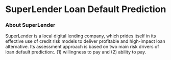 # SuperLender Loan Default Prediction

### About SuperLender
SuperLender is a local digital lending company, which prides itself in its effective use of credit risk models to deliver profitable and high-impact loan alternative. Its assessment approach is based on two main risk drivers of loan default prediction:. (1) willingness to pay and (2) ability to pay.


